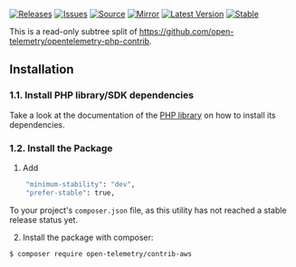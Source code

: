 [![Releases](https://img.shields.io/badge/releases-purple)](https://github.com/opentelemetry-php/contrib-aws/releases)
[![Issues](https://img.shields.io/badge/issues-pink)](https://github.com/open-telemetry/opentelemetry-php/issues)
[![Source](https://img.shields.io/badge/source-contrib-green)](https://github.com/open-telemetry/opentelemetry-php-contrib/tree/main/src/Aws)
[![Mirror](https://img.shields.io/badge/mirror-opentelemetry--php--contrib-blue)](https://github.com/opentelemetry-php/contrib-aws)
[![Latest Version](http://poser.pugx.org/open-telemetry/contrib-aws/v/unstable)](https://packagist.org/packages/open-telemetry/contrib-aws/)
[![Stable](http://poser.pugx.org/open-telemetry/contrib-aws/v/stable)](https://packagist.org/packages/open-telemetry/contrib-aws/)

This is a read-only subtree split of https://github.com/open-telemetry/opentelemetry-php-contrib.

## Installation

### 1.1. Install PHP library/SDK dependencies

Take a look at the documentation of the  [PHP library](https://github.com/open-telemetry/opentelemetry-php) on how to install its dependencies.

### 1.2. Install the Package

1. Add
```bash
    "minimum-stability": "dev",
    "prefer-stable": true,
```

To your project's `composer.json` file, as this utility has not reached a stable release status yet.

2. Install the package with composer:

```bash
$ composer require open-telemetry/contrib-aws
```

